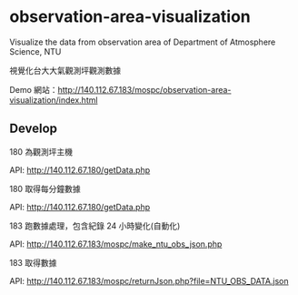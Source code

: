 # observation-area-visualization
Visualize the data from observation area of Department of Atmosphere Science, NTU

視覺化台大大氣觀測坪觀測數據

Demo 網站：http://140.112.67.183/mospc/observation-area-visualization/index.html

## Develop

180 為觀測坪主機

API: http://140.112.67.180/getData.php

180 取得每分鐘數據

API: http://140.112.67.180/getData.php

183 跑數據處理，包含紀錄 24 小時變化(自動化)

API: http://140.112.67.183/mospc/make_ntu_obs_json.php

183 取得數據

API: http://140.112.67.183/mospc/returnJson.php?file=NTU_OBS_DATA.json
